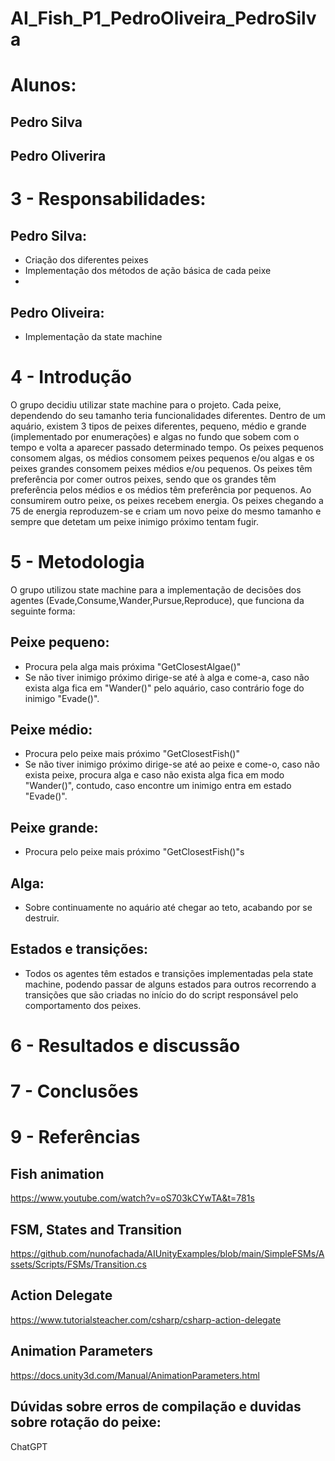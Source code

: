 # AI_Fish_P1_PedroOliveira_PedroSilva

# Alunos:
## Pedro Silva
## Pedro Oliverira

# 3 - Responsabilidades:
## Pedro Silva:
- Criação dos diferentes peixes
- Implementação dos métodos de ação básica de cada peixe
- 

## Pedro Oliveira:
- Implementação da state machine


# 4 - Introdução
 O grupo decidiu utilizar state machine para o projeto. Cada peixe, dependendo do seu tamanho teria funcionalidades diferentes. Dentro de um aquário, existem 3 tipos de peixes diferentes, pequeno, médio e grande (implementado por enumerações) e algas no fundo que sobem com o tempo e volta a aparecer passado determinado tempo. Os peixes pequenos consomem algas, os médios consomem peixes pequenos e/ou algas e os peixes grandes consomem peixes médios e/ou pequenos. Os peixes têm preferência por comer outros peixes, sendo que os grandes têm preferência pelos médios e os médios têm preferência por pequenos. Ao consumirem outro peixe, os peixes recebem energia. Os peixes chegando a 75 de energia reproduzem-se e criam um novo peixe do mesmo tamanho e sempre que detetam um peixe inimigo próximo tentam fugir.

# 5 - Metodologia
 O grupo utilizou state machine para a implementação de decisões dos agentes (Evade,Consume,Wander,Pursue,Reproduce), que funciona da seguinte forma:
## Peixe pequeno:
- Procura pela alga mais próxima "GetClosestAlgae()"
- Se não tiver inimigo próximo dirige-se até à alga e come-a, caso não exista alga fica em "Wander()" pelo aquário, caso contrário foge do inimigo "Evade()".

## Peixe médio:
- Procura pelo peixe mais próximo "GetClosestFish()"
- Se não tiver inimigo próximo dirige-se até ao peixe e come-o, caso não exista peixe, procura alga e caso não exista alga fica em modo "Wander()", contudo, caso encontre um inimigo entra em estado "Evade()".

## Peixe grande:
- Procura pelo peixe mais próximo "GetClosestFish()"s

## Alga:
- Sobre continuamente no aquário até chegar ao teto, acabando por se destruir.

## Estados e transições:
- Todos os agentes têm estados e transições implementadas pela state machine, podendo passar de alguns estados para outros recorrendo a transições que são criadas no início do do script responsável pelo comportamento dos peixes.

# 6 - Resultados e discussão
## 

# 7 - Conclusões
##

# 9 - Referências
## Fish animation
 https://www.youtube.com/watch?v=oS703kCYwTA&t=781s

## FSM, States and Transition
 https://github.com/nunofachada/AIUnityExamples/blob/main/SimpleFSMs/Assets/Scripts/FSMs/Transition.cs

## Action Delegate
 https://www.tutorialsteacher.com/csharp/csharp-action-delegate

## Animation Parameters
 https://docs.unity3d.com/Manual/AnimationParameters.html

## Dúvidas sobre erros de compilação e duvidas sobre rotação do peixe:
 ChatGPT


